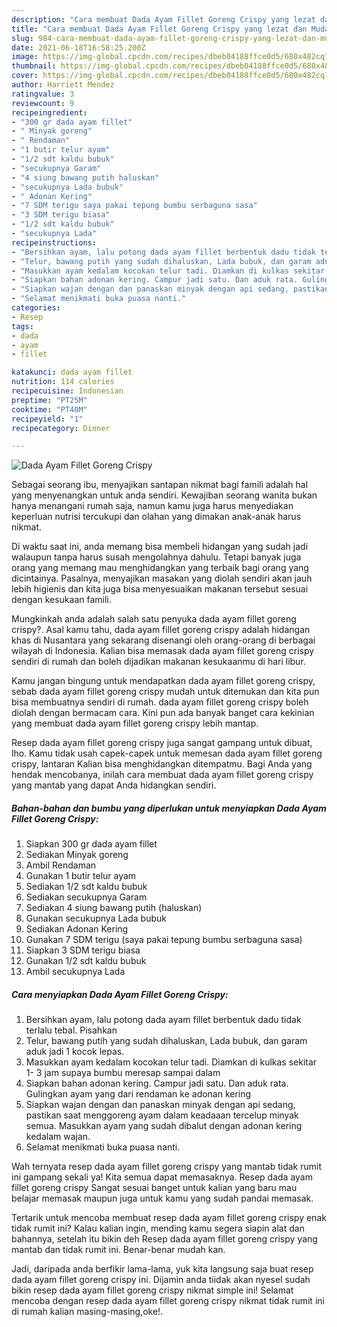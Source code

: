 ```yaml
---
description: "Cara membuat Dada Ayam Fillet Goreng Crispy yang lezat dan Mudah Dibuat"
title: "Cara membuat Dada Ayam Fillet Goreng Crispy yang lezat dan Mudah Dibuat"
slug: 984-cara-membuat-dada-ayam-fillet-goreng-crispy-yang-lezat-dan-mudah-dibuat
date: 2021-06-18T16:58:25.200Z
image: https://img-global.cpcdn.com/recipes/dbeb04188ffce0d5/680x482cq70/dada-ayam-fillet-goreng-crispy-foto-resep-utama.jpg
thumbnail: https://img-global.cpcdn.com/recipes/dbeb04188ffce0d5/680x482cq70/dada-ayam-fillet-goreng-crispy-foto-resep-utama.jpg
cover: https://img-global.cpcdn.com/recipes/dbeb04188ffce0d5/680x482cq70/dada-ayam-fillet-goreng-crispy-foto-resep-utama.jpg
author: Harriett Mendez
ratingvalue: 3
reviewcount: 9
recipeingredient:
- "300 gr dada ayam fillet"
- " Minyak goreng"
- " Rendaman"
- "1 butir telur ayam"
- "1/2 sdt kaldu bubuk"
- "secukupnya Garam"
- "4 siung bawang putih haluskan"
- "secukupnya Lada bubuk"
- " Adonan Kering"
- "7 SDM terigu saya pakai tepung bumbu serbaguna sasa"
- "3 SDM terigu biasa"
- "1/2 sdt kaldu bubuk"
- "secukupnya Lada"
recipeinstructions:
- "Bersihkan ayam, lalu potong dada ayam fillet berbentuk dadu tidak terlalu tebal. Pisahkan"
- "Telur, bawang putih yang sudah dihaluskan, Lada bubuk, dan garam aduk jadi 1 kocok lepas."
- "Masukkan ayam kedalam kocokan telur tadi. Diamkan di kulkas sekitar 1- 3 jam supaya bumbu meresap sampai dalam"
- "Siapkan bahan adonan kering. Campur jadi satu. Dan aduk rata. Gulingkan ayam yang dari rendaman ke adonan kering"
- "Siapkan wajan dengan dan panaskan minyak dengan api sedang, pastikan saat menggoreng ayam dalam keadaaan tercelup minyak semua. Masukkan ayam yang sudah dibalut dengan adonan kering kedalam wajan."
- "Selamat menikmati buka puasa nanti."
categories:
- Resep
tags:
- dada
- ayam
- fillet

katakunci: dada ayam fillet 
nutrition: 114 calories
recipecuisine: Indonesian
preptime: "PT25M"
cooktime: "PT40M"
recipeyield: "1"
recipecategory: Dinner

---
```



![Dada Ayam Fillet Goreng Crispy](https://img-global.cpcdn.com/recipes/dbeb04188ffce0d5/680x482cq70/dada-ayam-fillet-goreng-crispy-foto-resep-utama.jpg)

Sebagai seorang ibu, menyajikan santapan nikmat bagi famili adalah hal yang menyenangkan untuk anda sendiri. Kewajiban seorang  wanita bukan hanya menangani rumah saja, namun kamu juga harus menyediakan keperluan nutrisi tercukupi dan olahan yang dimakan anak-anak harus nikmat.

Di waktu  saat ini, anda memang bisa membeli hidangan yang sudah jadi walaupun tanpa harus susah mengolahnya dahulu. Tetapi banyak juga orang yang memang mau menghidangkan yang terbaik bagi orang yang dicintainya. Pasalnya, menyajikan masakan yang diolah sendiri akan jauh lebih higienis dan kita juga bisa menyesuaikan makanan tersebut sesuai dengan kesukaan famili. 



Mungkinkah anda adalah salah satu penyuka dada ayam fillet goreng crispy?. Asal kamu tahu, dada ayam fillet goreng crispy adalah hidangan khas di Nusantara yang sekarang disenangi oleh orang-orang di berbagai wilayah di Indonesia. Kalian bisa memasak dada ayam fillet goreng crispy sendiri di rumah dan boleh dijadikan makanan kesukaanmu di hari libur.

Kamu jangan bingung untuk mendapatkan dada ayam fillet goreng crispy, sebab dada ayam fillet goreng crispy mudah untuk ditemukan dan kita pun bisa membuatnya sendiri di rumah. dada ayam fillet goreng crispy boleh diolah dengan bermacam cara. Kini pun ada banyak banget cara kekinian yang membuat dada ayam fillet goreng crispy lebih mantap.

Resep dada ayam fillet goreng crispy juga sangat gampang untuk dibuat, lho. Kamu tidak usah capek-capek untuk memesan dada ayam fillet goreng crispy, lantaran Kalian bisa menghidangkan ditempatmu. Bagi Anda yang hendak mencobanya, inilah cara membuat dada ayam fillet goreng crispy yang mantab yang dapat Anda hidangkan sendiri.

<!--inarticleads1-->

##### Bahan-bahan dan bumbu yang diperlukan untuk menyiapkan Dada Ayam Fillet Goreng Crispy:

1. Siapkan 300 gr dada ayam fillet
1. Sediakan  Minyak goreng
1. Ambil  Rendaman
1. Gunakan 1 butir telur ayam
1. Sediakan 1/2 sdt kaldu bubuk
1. Sediakan secukupnya Garam
1. Sediakan 4 siung bawang putih (haluskan)
1. Gunakan secukupnya Lada bubuk
1. Sediakan  Adonan Kering
1. Gunakan 7 SDM terigu (saya pakai tepung bumbu serbaguna sasa)
1. Siapkan 3 SDM terigu biasa
1. Gunakan 1/2 sdt kaldu bubuk
1. Ambil secukupnya Lada




<!--inarticleads2-->

##### Cara menyiapkan Dada Ayam Fillet Goreng Crispy:

1. Bersihkan ayam, lalu potong dada ayam fillet berbentuk dadu tidak terlalu tebal. Pisahkan
1. Telur, bawang putih yang sudah dihaluskan, Lada bubuk, dan garam aduk jadi 1 kocok lepas.
1. Masukkan ayam kedalam kocokan telur tadi. Diamkan di kulkas sekitar 1- 3 jam supaya bumbu meresap sampai dalam
1. Siapkan bahan adonan kering. Campur jadi satu. Dan aduk rata. Gulingkan ayam yang dari rendaman ke adonan kering
1. Siapkan wajan dengan dan panaskan minyak dengan api sedang, pastikan saat menggoreng ayam dalam keadaaan tercelup minyak semua. Masukkan ayam yang sudah dibalut dengan adonan kering kedalam wajan.
1. Selamat menikmati buka puasa nanti.




Wah ternyata resep dada ayam fillet goreng crispy yang mantab tidak rumit ini gampang sekali ya! Kita semua dapat memasaknya. Resep dada ayam fillet goreng crispy Sangat sesuai banget untuk kalian yang baru mau belajar memasak maupun juga untuk kamu yang sudah pandai memasak.

Tertarik untuk mencoba membuat resep dada ayam fillet goreng crispy enak tidak rumit ini? Kalau kalian ingin, mending kamu segera siapin alat dan bahannya, setelah itu bikin deh Resep dada ayam fillet goreng crispy yang mantab dan tidak rumit ini. Benar-benar mudah kan. 

Jadi, daripada anda berfikir lama-lama, yuk kita langsung saja buat resep dada ayam fillet goreng crispy ini. Dijamin anda tiidak akan nyesel sudah bikin resep dada ayam fillet goreng crispy nikmat simple ini! Selamat mencoba dengan resep dada ayam fillet goreng crispy nikmat tidak rumit ini di rumah kalian masing-masing,oke!.

